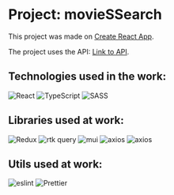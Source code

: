 # Project: movieSSearch

This project was made on [Create React App](https://github.com/facebook/create-react-app).

The project uses the API: [Link to API](https://www.omdbapi.com/).

## Technologies used in the work:
<span>
<img src="https://img.shields.io/badge/React-20232A?style=for-the-badge&logo=react&logoColor=61DAFB" alt="React"  style="max-width:100%;">
<img src="https://img.shields.io/badge/TypeScript-20232A?style=for-the-badge&logo=typescript&logoColor=007ACC" alt="TypeScript"  style="max-width:100%;">
<img src="https://img.shields.io/badge/SASS-20232A?style=for-the-badge&logo=sass&logoColor=1572B6" alt="SASS"  style="max-width:100%;"> 

## Libraries used at work:

<img src="https://img.shields.io/badge/Redux Toolkit-20232A?style=for-the-badge&logo=redux&logoColor=764ABC" alt="Redux"  style="max-width:100%;">

<img src="https://img.shields.io/badge/rtk query-20232A?style=for-the-badge&logo=rtkQuery&logoColor=CA4245" alt="rtk query"  style="max-width:100%;"> 

<img src="https://img.shields.io/badge/MUI-20232A?style=for-the-badge&logo=mui&logoColor=1572B6" alt="mui"  style="max-width:100%;"> 

<img src="https://img.shields.io/badge/axios-20232A?style=for-the-badge&logo=axios&logoColor=CA4245" alt="axios"  style="max-width:100%;"> 

<img src="https://img.shields.io/badge/gh pages-20232A?style=for-the-badge&logo=gh-pages&logoColor=CA4245" alt="axios"  style="max-width:100%;"> 


## Utils used at work:

<img src="https://img.shields.io/badge/eslint-20232A?style=for-the-badge&logo=eslint&logoColor=4B32C3" alt="eslint"  style="max-width:100%;">
<img src="https://img.shields.io/badge/Prettier-20232A?style=for-the-badge&logo=Prettier&logoColor=F7B93E" alt="Prettier"  style="max-width:100%;">
</span>
